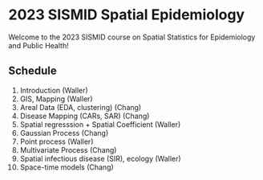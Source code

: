 # 2023 SISMID Spatial Epidemiology
Welcome to the 2023 SISMID course on Spatial Statistics for Epidemiology and Public Health!

## Schedule

1. Introduction (Waller)
2. GIS, Mapping (Waller)
3. Areal Data (EDA, clustering) (Chang)
4. Disease Mapping  (CARs, SAR) (Chang)
5. Spatial regresssion + Spatial Coefficient (Waller)
6. Gaussian Process (Chang)
7. Point process (Waller)
8. Multivariate Process (Chang)
9. Spatial infectious disease (SIR), ecology (Waller)
10. Space-time models (Chang)


